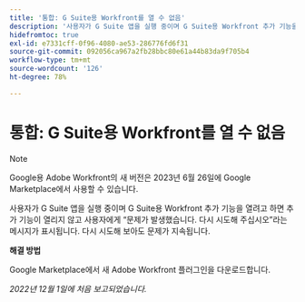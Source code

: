 ```yaml
---
title: '통합: G Suite용 Workfront를 열 수 없음'
description: '사용자가 G Suite 앱을 실행 중이며 G Suite용 Workfront 추가 기능을 열려고 하면 추가 기능이 열리지 않고 사용자에게 “문제가 발생했습니다. 다시 시도해 주십시오”라는 메시지가 표시됩니다. 다시 시도해 보아도 문제가 지속됩니다. '
hidefromtoc: true
exl-id: e7331cff-0f96-4080-ae53-286776fd6f31
source-git-commit: 092056ca967a2fb28bbc80e61a44b83da9f705b4
workflow-type: tm+mt
source-wordcount: '126'
ht-degree: 78%

---
```


# 통합: G Suite용 Workfront를 열 수 없음

<!--Converted to Story-->

>[!NOTE]
>
>Google용 Adobe Workfront의 새 버전은 2023년 6월 26일에 Google Marketplace에서 사용할 수 있습니다.

사용자가 G Suite 앱을 실행 중이며 G Suite용 Workfront 추가 기능을 열려고 하면 추가 기능이 열리지 않고 사용자에게 “문제가 발생했습니다. 다시 시도해 주십시오”라는 메시지가 표시됩니다. 다시 시도해 보아도 문제가 지속됩니다.

**해결 방법**

Google Marketplace에서 새 Adobe Workfront 플러그인을 다운로드합니다.

_2022년 12월 1일에 처음 보고되었습니다._
